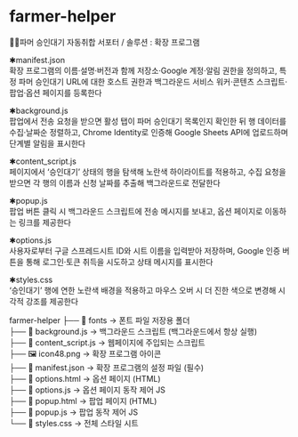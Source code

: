 # farmer-helper
👩‍🌾파머 승인대기 자동취합 서포터 / 솔루션 : 확장 프로그램

✱manifest.json<br>
확장 프로그램의 이름·설명·버전과 함께 저장소·Google 계정·알림 권한을 정의하고, 특정 파머 승인대기 URL에 대한 호스트 권한과 백그라운드 서비스 워커·콘텐츠 스크립트·팝업·옵션 페이지를 등록한다<br>

✱background.js<br>
팝업에서 전송 요청을 받으면 활성 탭이 파머 승인대기 목록인지 확인한 뒤 행 데이터를 수집·날짜순 정렬하고, Chrome Identity로 인증해 Google Sheets API에 업로드하며 단계별 알림을 표시한다<br>

✱content_script.js<br>
페이지에서 ‘승인대기’ 상태의 행을 탐색해 노란색 하이라이트를 적용하고, 수집 요청을 받으면 각 행의 이름과 신청 날짜를 추출해 백그라운드로 전달한다<br>

✱popup.js<br>
팝업 버튼 클릭 시 백그라운드 스크립트에 전송 메시지를 보내고, 옵션 페이지로 이동하는 링크를 제공한다<br>

✱options.js<br>
사용자로부터 구글 스프레드시트 ID와 시트 이름을 입력받아 저장하며, Google 인증 버튼을 통해 로그인·토큰 취득을 시도하고 상태 메시지를 표시한다<br>

✱styles.css<br>
‘승인대기’ 행에 연한 노란색 배경을 적용하고 마우스 오버 시 더 진한 색으로 변경해 시각적 강조를 제공한다<br>

farmer-helper
├── 📁 fonts                → 폰트 파일 저장용 폴더<br>
├── 📄 background.js        → 백그라운드 스크립트 (백그라운드에서 항상 실행)<br>
├── 📄 content_script.js    → 웹페이지에 주입되는 스크립트<br>
├── 🖼 icon48.png           → 확장 프로그램 아이콘<br>
├── 📄 manifest.json        → 확장 프로그램의 설정 파일 (필수)<br>
├── 📄 options.html         → 옵션 페이지 (HTML)<br>
├── 📄 options.js           → 옵션 페이지 동작 제어 JS<br>
├── 📄 popup.html           → 팝업 페이지 (HTML)<br>
├── 📄 popup.js             → 팝업 동작 제어 JS<br>
└── 📄 styles.css           → 전체 스타일 시트<br>
